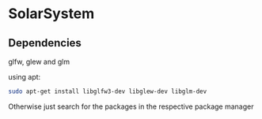 # SolarSystem

## Dependencies
glfw, glew and glm

using apt:
```bash
sudo apt-get install libglfw3-dev libglew-dev libglm-dev
```

Otherwise just search for the packages in the respective package manager
